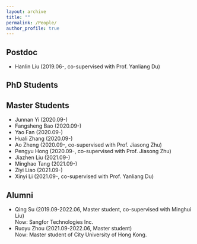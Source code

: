 ```yaml
---
layout: archive
title: ""
permalink: /People/
author_profile: true
---
```

## Postdoc
- Hanlin Liu (2019.06-, co-supervised with Prof. Yanliang Du)

## PhD Students

## Master Students
- Junnan Yi (2020.09-)
- Fangsheng Bao (2020.09-)
- Yao Fan (2020.09-)
- Huali Zhang (2020.09-)
- Ao Zheng (2020.09-, co-supervised with Prof. Jiasong Zhu)
- Pengyu Hong (2020.09-, co-supervised with Prof. Jiasong Zhu)
- Jiazhen Liu (2021.09-)
- Minghao Tang (2021.09-)
- Ziyi Liao (2021.09-)
- Xinyi Li (2021.09-, co-supervised with Prof. Yanliang Du)

## Alumni
- Qing Su (2019.09-2022.06, Master student, co-supervised with Minghui Liu)  
Now: Sangfor Technologies Inc.
- Ruoyu Zhou (2021.09-2022.06, Master student)  
Now: Master student of City University of Hong Kong.
